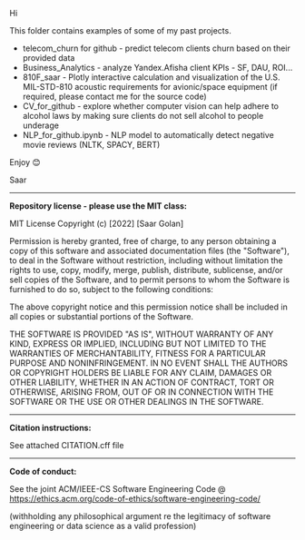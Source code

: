 Hi

This folder contains examples of some of my past projects.

* telecom_churn for github - predict telecom clients churn based on their provided data
* Business_Analytics - analyze Yandex.Afisha client KPIs - SF, DAU, ROI...
* 810F_saar - Plotly interactive calculation and visualization of the U.S. MIL-STD-810 acoustic requirements for avionic/space equipment
  (if required, please contact me for the source code)
* CV_for_github - explore whether computer vision can help adhere to alcohol laws by making sure clients do not sell alcohol to people 
  underage
* NLP_for_github.ipynb - NLP model to automatically detect negative movie reviews (NLTK, SPACY, BERT)

Enjoy 😊

Saar

--------------------------------------------------------

<b> Repository license - please use the MIT class: </b>

MIT License
Copyright (c) [2022] [Saar Golan]

Permission is hereby granted, free of charge, to any person obtaining a copy
of this software and associated documentation files (the "Software"), to deal
in the Software without restriction, including without limitation the rights
to use, copy, modify, merge, publish, distribute, sublicense, and/or sell
copies of the Software, and to permit persons to whom the Software is
furnished to do so, subject to the following conditions:

The above copyright notice and this permission notice shall be included in all
copies or substantial portions of the Software.

THE SOFTWARE IS PROVIDED "AS IS", WITHOUT WARRANTY OF ANY KIND, EXPRESS OR
IMPLIED, INCLUDING BUT NOT LIMITED TO THE WARRANTIES OF MERCHANTABILITY,
FITNESS FOR A PARTICULAR PURPOSE AND NONINFRINGEMENT. IN NO EVENT SHALL THE
AUTHORS OR COPYRIGHT HOLDERS BE LIABLE FOR ANY CLAIM, DAMAGES OR OTHER
LIABILITY, WHETHER IN AN ACTION OF CONTRACT, TORT OR OTHERWISE, ARISING FROM,
OUT OF OR IN CONNECTION WITH THE SOFTWARE OR THE USE OR OTHER DEALINGS IN THE
SOFTWARE.

--------------------------------------------

<b> Citation instructions: </b>

See attached CITATION.cff file

--------------------------------------------

<b> Code of conduct: </b>

See the joint ACM/IEEE-CS Software Engineering Code @
https://ethics.acm.org/code-of-ethics/software-engineering-code/

(withholding any philosophical argument re the legitimacy of software engineering or data science as a valid profession)
